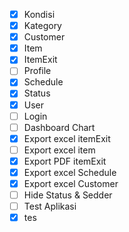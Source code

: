 - [x] Kondisi
- [x] Kategory
- [x] Customer
- [x] Item
- [x] ItemExit
- [ ] Profile
- [x] Schedule
- [x] Status
- [x] User
- [ ] Login
- [ ] Dashboard Chart
- [x] Export excel itemExit
- [ ] Export excel item 
- [x] Export PDF itemExit
- [x] Export excel Schedule
- [x] Export excel Customer
- [ ] Hide Status & Sedder
- [ ] Test Aplikasi
- [x] tes
